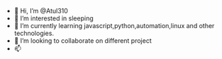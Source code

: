 - 👋 Hi, I’m @Atul310
- 👀 I’m interested in sleeping 
- 🌱 I’m currently learning javascript,python,automation,linux  and other technologies.
- 💞️ I’m looking to collaborate on different project 
- 📫 

<!---
Atul310/Atul310 is a ✨ special ✨ repository because its `README.md` (this file) appears on your GitHub profile.
You can click the Preview link to take a look at your changes.
--->
